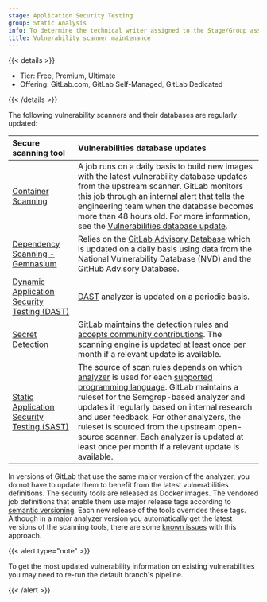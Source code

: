 ```yaml
---
stage: Application Security Testing
group: Static Analysis
info: To determine the technical writer assigned to the Stage/Group associated with this page, see https://handbook.gitlab.com/handbook/product/ux/technical-writing/#assignments
title: Vulnerability scanner maintenance
---
```


{{< details >}}

- Tier: Free, Premium, Ultimate
- Offering: GitLab.com, GitLab Self-Managed, GitLab Dedicated

{{< /details >}}

The following vulnerability scanners and their databases are regularly updated:

| Secure scanning tool                                                     | Vulnerabilities database updates |
|:-------------------------------------------------------------------------|:---------------------------------|
| [Container Scanning](../container_scanning/_index.md)                       | A job runs on a daily basis to build new images with the latest vulnerability database updates from the upstream scanner. GitLab monitors this job through an internal alert that tells the engineering team when the database becomes more than 48 hours old. For more information, see the [Vulnerabilities database update](../container_scanning/_index.md#vulnerabilities-database). |
| [Dependency Scanning - Gemnasium](../dependency_scanning/_index.md)                     | Relies on the [GitLab Advisory Database](../gitlab_advisory_database/_index.md) which is updated on a daily basis using data from the National Vulnerability Database (NVD) and the GitHub Advisory Database. |
| [Dynamic Application Security Testing (DAST)](../dast/_index.md)            | [DAST](../dast/browser/_index.md) analyzer is updated on a periodic basis. |
| [Secret Detection](../secret_detection/pipeline/_index.md#detected-secrets) | GitLab maintains the [detection rules](../secret_detection/pipeline/_index.md#detected-secrets) and [accepts community contributions](../secret_detection/pipeline/configure.md#add-new-patterns). The scanning engine is updated at least once per month if a relevant update is available. |
| [Static Application Security Testing (SAST)](../sast/_index.md)             | The source of scan rules depends on which [analyzer](../sast/analyzers.md) is used for each [supported programming language](../sast/_index.md#supported-languages-and-frameworks). GitLab maintains a ruleset for the Semgrep-based analyzer and updates it regularly based on internal research and user feedback. For other analyzers, the ruleset is sourced from the upstream open-source scanner. Each analyzer is updated at least once per month if a relevant update is available. |

In versions of GitLab that use the same major version of the analyzer, you do not have to update
them to benefit from the latest vulnerabilities definitions. The security tools are released as
Docker images. The vendored job definitions that enable them use major release tags according to
[semantic versioning](https://semver.org/). Each new release of the tools overrides these tags.
Although in a major analyzer version you automatically get the latest versions of the scanning
tools, there are some [known issues](https://gitlab.com/gitlab-org/gitlab/-/issues/9725) with this
approach.

{{< alert type="note" >}}

To get the most updated vulnerability information on existing vulnerabilities you may need to re-run the default branch's pipeline.

{{< /alert >}}
